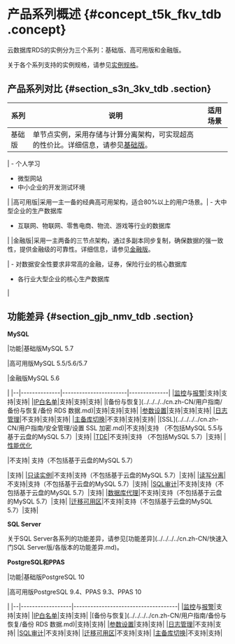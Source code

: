 # 产品系列概述 {#concept_t5k_fkv_tdb .concept}

云数据库RDS的实例分为三个系列：基础版、高可用版和金融版。

关于各个系列支持的实例规格，请参见[实例规格](cn.zh-CN/产品简介/实例规格/实例规格概述.md)。

## 产品系列对比 {#section_s3n_3kv_tdb .section}

|系列|说明|适用场景|
|--|--|----|
|基础版|单节点实例，采用存储与计算分离架构，可实现超高的性价比。详细信息，请参见[基础版](cn.zh-CN/产品简介/产品系列/基础版.md#)。

| -   个人学习
-   微型网站
-   中小企业的开发测试环境

 |
|高可用版|采用一主一备的经典高可用架构，适合80%以上的用户场景。| -   大中型企业的生产数据库
-   互联网、物联网、零售电商、物流、游戏等行业的数据库

 |
|金融版|采用一主两备的三节点架构，通过多副本同步复制，确保数据的强一致性，提供金融级的可靠性。详细信息，请参见[金融版](cn.zh-CN/产品简介/产品系列/金融版.md#)。

| -   对数据安全性要求非常高的金融，证券，保险行业的核心数据库
-   各行业大型企业的核心生产数据库

 |

## 功能差异 {#section_gjb_nmv_tdb .section}

**MySQL**

|功能|基础版MySQL 5.7

|高可用版MySQL 5.5/5.6/5.7

|金融版MySQL 5.6

|
|--|--------------|-----------------------|--------------|
|[监控](../../../../cn.zh-CN/用户指南/监控与报警/设置监控频率.md)与[报警](../../../../cn.zh-CN/用户指南/监控与报警/设置报警规则.md)|支持|支持|支持|
|[IP白名单](../../../../cn.zh-CN/用户指南/安全管理/设置白名单.md)|支持|支持|支持|
|[备份与恢复](../../../../cn.zh-CN/用户指南/备份与恢复/备份 RDS 数据.md)|支持|支持|支持|
|[参数设置](../../../../cn.zh-CN/用户指南/实例管理/设置实例参数/使用控制台设置参数.md)|支持|支持|支持|
|[日志管理](../../../../cn.zh-CN/用户指南/日志管理.md)|不支持|支持|支持|
|[主备库切换](../../../../cn.zh-CN/用户指南/实例管理/切换主备实例.md)|不支持|支持|支持|
|[SSL](../../../../cn.zh-CN/用户指南/安全管理/设置 SSL 加密.md)|不支持|支持 （不包括MySQL 5.5与基于云盘的MySQL 5.7）|支持|
|[TDE](../../../../cn.zh-CN/用户指南/安全管理/设置透明数据加密.md)|不支持|支持 （不包括MySQL 5.7）|支持|
| [性能优化](../../../../cn.zh-CN/用户指南/性能优化.md)

 |不支持| 支持（不包括基于云盘的MySQL 5.7）

 |支持|
|[只读实例](../../../../cn.zh-CN/快速入门MySQL版/扩展实例/只读实例/只读实例简介.md)|不支持|支持（不包括基于云盘的MySQL 5.7）|支持|
|[读写分离](../../../../cn.zh-CN/用户指南/读写分离/读写分离简介.md)|不支持|支持（不包括基于云盘的MySQL 5.7）|支持|
|[SQL审计](../../../../cn.zh-CN/用户指南/安全管理/SQL审计.md)|不支持|支持（不包括基于云盘的MySQL 5.7）|支持|
|[数据库代理](https://help.aliyun.com/document_detail/72253.html)|不支持|支持（不包括基于云盘的MySQL 5.7）|支持|
|[迁移可用区](../../../../cn.zh-CN/用户指南/实例管理/迁移可用区.md)|不支持|支持（不包括基于云盘的MySQL 5.7）|支持|

**SQL Server**

关于SQL Server各系列的功能差异，请参见[功能差异](../../../../cn.zh-CN/快速入门SQL Server版/各版本的功能差异.md)。

**PostgreSQL和PPAS**

|功能|基础版PostgreSQL 10

|高可用版PostgreSQL 9.4、PPAS 9.3、PPAS 10

|
|--|------------------|-------------------------------------|
|[监控](../../../../cn.zh-CN/用户指南/监控与报警/设置监控频率.md)与[报警](../../../../cn.zh-CN/用户指南/监控与报警/设置报警规则.md)|支持|支持|
|[IP白名单](../../../../cn.zh-CN/用户指南/安全管理/设置白名单.md)|支持|支持|
|[备份与恢复](../../../../cn.zh-CN/用户指南/备份与恢复/备份 RDS 数据.md)|支持|支持|
|[参数设置](../../../../cn.zh-CN/用户指南/实例管理/设置实例参数/使用控制台设置参数.md)|支持|支持|
|[日志管理](../../../../cn.zh-CN/用户指南/日志管理.md)|不支持|支持|
|[SQL审计](../../../../cn.zh-CN/用户指南/安全管理/SQL审计.md)|不支持|支持|
|[迁移可用区](../../../../cn.zh-CN/用户指南/实例管理/迁移可用区.md)|不支持|支持|
|[主备库切换](../../../../cn.zh-CN/用户指南/实例管理/切换主备实例.md)|不支持|支持|

